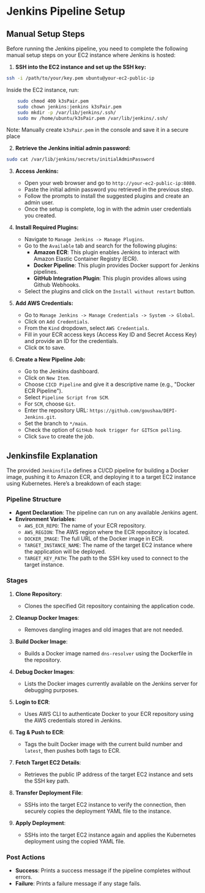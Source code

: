 # Jenkins Pipeline Setup

## Manual Setup Steps

Before running the Jenkins pipeline, you need to complete the following manual setup steps on your EC2 instance where Jenkins is hosted:

1. **SSH into the EC2 instance and set up the SSH key:**
```bash
ssh -i /path/to/your/key.pem ubuntu@your-ec2-public-ip
```
Inside the EC2 instance, run:
```bash
    sudo chmod 400 k3sPair.pem
    sudo chown jenkins:jenkins k3sPair.pem
    sudo mkdir -p /var/lib/jenkins/.ssh/
    sudo mv /home/ubuntu/k3sPair.pem /var/lib/jenkins/.ssh/
```
Note: Manually create `k3sPair.pem` in the console and save it in a secure place

2. **Retrieve the Jenkins initial admin password:**
```bash
sudo cat /var/lib/jenkins/secrets/initialAdminPassword
```

3. **Access Jenkins:**
   - Open your web browser and go to `http://your-ec2-public-ip:8080`.
   - Paste the initial admin password you retrieved in the previous step.
   - Follow the prompts to install the suggested plugins and create an admin user.
   - Once the setup is complete, log in with the admin user credentials you created.

4. **Install Required Plugins:**
   - Navigate to `Manage Jenkins -> Manage Plugins`.
   - Go to the `Available` tab and search for the following plugins:
     - **Amazon ECR**: This plugin enables Jenkins to interact with Amazon Elastic Container Registry (ECR).
     - **Docker Pipeline**: This plugin provides Docker support for Jenkins pipelines.
     - **GitHub Integration Plugin**: This plugin provides allows using Github Webhooks.
   - Select the plugins and click on the `Install without restart` button.

5. **Add AWS Credentials:**
   - Go to `Manage Jenkins -> Manage Credentials -> System -> Global`.
   - Click on `Add Credentials`.
   - From the `Kind` dropdown, select `AWS Credentials`.
   - Fill in your ECR access keys (Access Key ID and Secret Access Key) and provide an ID for the credentials.
   - Click `OK` to save.

6. **Create a New Pipeline Job:**
   - Go to the Jenkins dashboard.
   - Click on `New Item`.
   - Choose `CICD Pipeline` and give it a descriptive name (e.g., "Docker ECR Pipeline").
   - Select `Pipeline Script from SCM`.
   - For `SCM`, choose `Git`.
   - Enter the repository URL: `https://github.com/goushaa/DEPI-Jenkins.git`.
   - Set the branch to `*/main`.
   - Check the option of `GitHub hook trigger for GITScm polling`.
   - Click `Save` to create the job.

## Jenkinsfile Explanation

The provided `Jenkinsfile` defines a CI/CD pipeline for building a Docker image, pushing it to Amazon ECR, and deploying it to a target EC2 instance using Kubernetes. Here’s a breakdown of each stage:

### Pipeline Structure

- **Agent Declaration**: The pipeline can run on any available Jenkins agent.
- **Environment Variables**: 
  - `AWS_ECR_REPO`: The name of your ECR repository.
  - `AWS_REGION`: The AWS region where the ECR repository is located.
  - `DOCKER_IMAGE`: The full URL of the Docker image in ECR.
  - `TARGET_INSTANCE_NAME`: The name of the target EC2 instance where the application will be deployed.
  - `TARGET_KEY_PATH`: The path to the SSH key used to connect to the target instance.

### Stages

1. **Clone Repository**: 
   - Clones the specified Git repository containing the application code.

2. **Cleanup Docker Images**: 
   - Removes dangling images and old images that are not needed.

3. **Build Docker Image**: 
   - Builds a Docker image named `dns-resolver` using the Dockerfile in the repository.

4. **Debug Docker Images**: 
   - Lists the Docker images currently available on the Jenkins server for debugging purposes.

5. **Login to ECR**: 
   - Uses AWS CLI to authenticate Docker to your ECR repository using the AWS credentials stored in Jenkins.

6. **Tag & Push to ECR**: 
   - Tags the built Docker image with the current build number and `latest`, then pushes both tags to ECR.

7. **Fetch Target EC2 Details**: 
   - Retrieves the public IP address of the target EC2 instance and sets the SSH key path.

8. **Transfer Deployment File**: 
   - SSHs into the target EC2 instance to verify the connection, then securely copies the deployment YAML file to the instance.

9. **Apply Deployment**: 
   - SSHs into the target EC2 instance again and applies the Kubernetes deployment using the copied YAML file.

### Post Actions

- **Success**: Prints a success message if the pipeline completes without errors.
- **Failure**: Prints a failure message if any stage fails.

